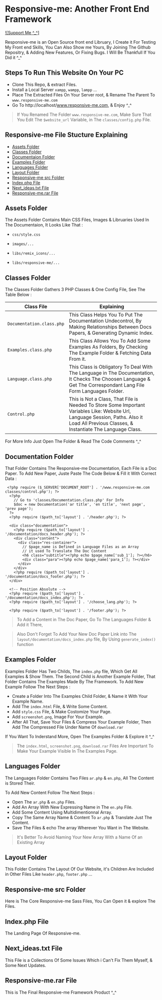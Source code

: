 # Responsive-me: Another Front End Framework

[![Support Me ^_^]](https://www.patreon.com/elhoub_brahim)

Responsive-me is an Open Source front end Libruary, I Create it For Testing My Front end Skills, You Can Also Show me Yours, By Joining The Github Repositry, & Adding New Features, Or Fixing Bugs. I Will Be Thankfull If You Did it ^_^

## Steps To Run This Website On Your PC

- Clone This Repo, & extract Files.
- Install a Local Server `xampp`, `wampp`, `lampp` ...
- Place The Extracted Files On Your Server root, & Rename The Parent To `www.responsive-me.com` 
- Go To http://localhost/www.responsive-me.com, & Enjoy ^_^

> If You Renamed The Folder `www.responsive-me.com`, Make Sure That You Edit The `$website_url` Variable, in The `classes/config.php` File.

## Responsive-me File Stucture Explaining
  - [Assets Folder](#assets-folder)
  - [Classes Folder](#classes-folder)
  - [Documentaion Folder](#documentation-folder)
  - [Examples Folder](#examples-folder)
  - [Languages Folder](#languages-folder)
  - [Layout Folder](#layout-folder)
  - [Responsive-me src Folder](#responsive-me-src-folder)
  - [Index.php File](#indexphp-file)
  - [Next_ideas.txt File](#next_ideastxt-file)
  - [Responsive-me.rar File](#responsive-merar-file)

## Assets Folder

The Assets Folder Contains Main CSS Files, Images & Libruaries Used In The Documentaion, It Looks Like That :

- `css/style.css`

- `images/...`

- `libs/remix_icons/...`

- `libs/responsive-me/...`

## Classes Folder

The Classes Folder Gathers 3 PHP Classes & One Config File, See The Table Below :

Class File                | Explaining
-------------             | -------------
`Documentation.class.php` | This Class Helps You To Put The Documentation Undecontrol, By Making Relationships Between Docs Papers, & Generating Dynamic Index.
`Examples.class.php`      | This Class Allows You To Add Some Examples As Folders, By Checking The Example Folder & Fetching Data From it.
`Language.class.php`      | This Class is Obligatory To Deal With The Language in The Documentation, It Checks The Choosen Language & Get The Correspondant Lang File Form Languages Folder.
`Control.php`             | This is Not a Class, That File is Needed To Store Some Important Variables Like: Website Url, Language Session, Paths. Also it Load All Previous Classes, & Instantiate The Language Class.

For More Info Just Open The Folder & Read The Code Comments ^_^

## Documentation Folder

That Folder Contains The Responsive-me Documentation, Each File is a Doc Paper.
To Add New Paper, Juste Paste The Code Below & Fill it With Correct Data :

```
 <?php require ($_SERVER['DOCUMENT_ROOT'] . '/www.responsive-me.com classes/control.php'); ?>
  <?php 
    // Go to 'classes/Documentation.class.php' For Info 
    $doc = new Documentation('ar title', 'en title', 'next page', 'prev page');
  ?>
  <?php require ($path_to['layout'] . '/header.php'); ?>

  <div class="documentation">
    <?php require ($path_to['layout'] . '/documentation/docs_header.php'); ?>
    <div class="content">
      <div class="res-container">
        // $page_name is Defined in Language Files as an Array
        // it used To Translate The Doc Content
        <h6 class="subtitle"><?php echo $page_name['sub_1']; ?></h6>
        <div class="para"><?php echo $page_name['para_1']; ?></div>
      </div>
    </div>
    <?php require ($path_to['layout'] . '/documentation/docs_footer.php'); ?>
  </div>

  <!-- Position Absolute -->
  <?php require ($path_to['layout'] . '/documentation/docs_index.php'); ?>
  <?php require ($path_to['layout'] . '/choose_lang.php'); ?>

  <?php require ($path_to['layout'] . '/footer.php'); ?>
```

> To Add a Content in The Doc Paper, Go To The Languages Folder & Add it There,

> Also Don't Forget To Add Your New Doc Paper Link into The `layout/documentation/docs_index.php` file, By Using `generate_index()` function

## Examples Folder
Examples Folder Has Two Childs, The `index.php` file, Which Get All Examples & Show Them.
The Second Child is Another Example Folder, That Folder Contains The Examples Made By The Framework.
To Add New Example Follow The Next Steps :

- Create a Folder Into The Examples Child Folder, & Name it With Your Example Name.
- Add The `index.html` File, & Write Some Content.
- Add `style.css` File, & Make Costomize Your Page.
- Add `screenshot.png`, Image For Your Example.
- After All That, Save Your Files & Compress Your Example Folder, Then Add The Compressed File Under Name Of `download.rar`

If You Want To Inderstand More, Open The Examples Folder & Explore it ^_^

> The `index.html`, `screenshot.png`, `download.rar` Files Are Important To Make Your Example Visible In The Examples Page. 

## Languages Folder

The Languages Folder Contains Two Files `ar.php` & `en.php`, All The Content is Stored Their.

To Add New Content Follow The Next Steps :

- Open The `ar.php` & `en.php` Files.
- Add An Array With New Expressing Name in The `en.php` File.
- Add Some Content Using Multidimentionnal Array.
- Copy The Same Array Name & Content To `ar.php` & Translate Just The Content.
- Save The Files & echo The array Wherever You Want in The Website.

> It's Better To Avoid Naming Your New Array With a Name Of an Existing Array

## Layout Folder

This Folder Contains The Layout Of Our Website, it's Children Are Included in Other Files Like `header.php`, `footer.php` ...

## Responsive-me src Folder

Here is The Core Responsive-me Sass Files, You Can Open it & explore The Files.

## Index.php File

The Landing Page Of Responsive-me.

## Next_ideas.txt File

This File is a Collections Of Some Issues Which i Can't Fix Them Myself, & Some Next Updates.

## Responsive-me.rar File

This is The Final Responsive-me Framework Product ^_^

